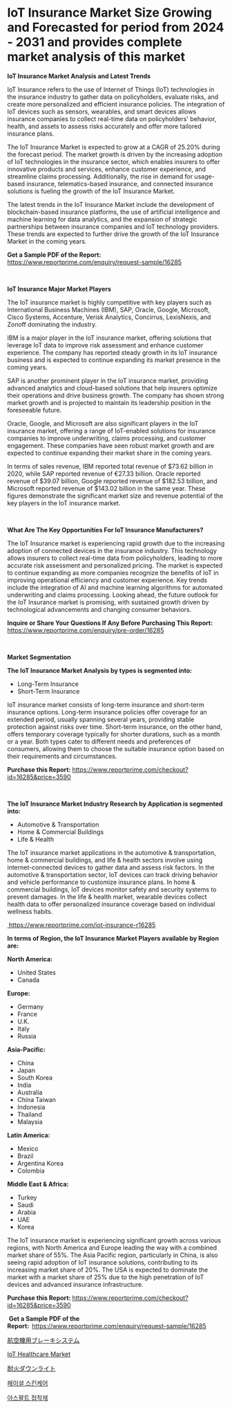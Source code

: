 <p><h1>IoT Insurance Market Size Growing and Forecasted for period from 2024 - 2031 and provides complete market analysis of this market</h1></p><p><strong>IoT Insurance Market Analysis and Latest Trends</strong></p>
<p><p>IoT Insurance refers to the use of Internet of Things (IoT) technologies in the insurance industry to gather data on policyholders, evaluate risks, and create more personalized and efficient insurance policies. The integration of IoT devices such as sensors, wearables, and smart devices allows insurance companies to collect real-time data on policyholders' behavior, health, and assets to assess risks accurately and offer more tailored insurance plans.</p><p>The IoT Insurance Market is expected to grow at a CAGR of 25.20% during the forecast period. The market growth is driven by the increasing adoption of IoT technologies in the insurance sector, which enables insurers to offer innovative products and services, enhance customer experience, and streamline claims processing. Additionally, the rise in demand for usage-based insurance, telematics-based insurance, and connected insurance solutions is fueling the growth of the IoT Insurance Market.</p><p>The latest trends in the IoT Insurance Market include the development of blockchain-based insurance platforms, the use of artificial intelligence and machine learning for data analytics, and the expansion of strategic partnerships between insurance companies and IoT technology providers. These trends are expected to further drive the growth of the IoT Insurance Market in the coming years.</p></p>
<p><strong>Get a Sample PDF of the Report:&nbsp;</strong> <a href="https://www.reportprime.com/enquiry/request-sample/16285">https://www.reportprime.com/enquiry/request-sample/16285</a></p>
<p>&nbsp;</p>
<p><strong>IoT Insurance Major Market Players</strong></p>
<p><p>The IoT insurance market is highly competitive with key players such as International Business Machines (IBM), SAP, Oracle, Google, Microsoft, Cisco Systems, Accenture, Verisk Analytics, Concirrus, LexisNexis, and Zonoff dominating the industry.</p><p>IBM is a major player in the IoT insurance market, offering solutions that leverage IoT data to improve risk assessment and enhance customer experience. The company has reported steady growth in its IoT insurance business and is expected to continue expanding its market presence in the coming years.</p><p>SAP is another prominent player in the IoT insurance market, providing advanced analytics and cloud-based solutions that help insurers optimize their operations and drive business growth. The company has shown strong market growth and is projected to maintain its leadership position in the foreseeable future.</p><p>Oracle, Google, and Microsoft are also significant players in the IoT insurance market, offering a range of IoT-enabled solutions for insurance companies to improve underwriting, claims processing, and customer engagement. These companies have seen robust market growth and are expected to continue expanding their market share in the coming years.</p><p>In terms of sales revenue, IBM reported total revenue of $73.62 billion in 2020, while SAP reported revenue of €27.33 billion. Oracle reported revenue of $39.07 billion, Google reported revenue of $182.53 billion, and Microsoft reported revenue of $143.02 billion in the same year. These figures demonstrate the significant market size and revenue potential of the key players in the IoT insurance market.</p></p>
<p>&nbsp;</p>
<p><strong>What Are The Key Opportunities For IoT Insurance Manufacturers?</strong></p>
<p><p>The IoT Insurance market is experiencing rapid growth due to the increasing adoption of connected devices in the insurance industry. This technology allows insurers to collect real-time data from policyholders, leading to more accurate risk assessment and personalized pricing. The market is expected to continue expanding as more companies recognize the benefits of IoT in improving operational efficiency and customer experience. Key trends include the integration of AI and machine learning algorithms for automated underwriting and claims processing. Looking ahead, the future outlook for the IoT Insurance market is promising, with sustained growth driven by technological advancements and changing consumer behaviors.</p></p>
<p><strong>Inquire or Share Your Questions If Any Before Purchasing This Report:</strong> <a href="https://www.reportprime.com/enquiry/pre-order/16285">https://www.reportprime.com/enquiry/pre-order/16285</a></p>
<p>&nbsp;</p>
<p><strong>Market Segmentation</strong></p>
<p><strong>The IoT Insurance Market Analysis by types is segmented into:</strong></p>
<p><ul><li>Long-Term Insurance</li><li>Short-Term Insurance</li></ul></p>
<p><p>IoT insurance market consists of long-term insurance and short-term insurance options. Long-term insurance policies offer coverage for an extended period, usually spanning several years, providing stable protection against risks over time. Short-term insurance, on the other hand, offers temporary coverage typically for shorter durations, such as a month or a year. Both types cater to different needs and preferences of consumers, allowing them to choose the suitable insurance option based on their requirements and circumstances.</p></p>
<p><strong>Purchase this Report:&nbsp;</strong><a href="https://www.reportprime.com/checkout?id=16285&price=3590">https://www.reportprime.com/checkout?id=16285&price=3590</a></p>
<p>&nbsp;</p>
<p><strong>The IoT Insurance Market Industry Research by Application is segmented into:</strong></p>
<p><ul><li>Automotive & Transportation</li><li>Home & Commercial Buildings</li><li>Life & Health</li></ul></p>
<p><p>The IoT insurance market applications in the automotive & transportation, home & commercial buildings, and life & health sectors involve using internet-connected devices to gather data and assess risk factors. In the automotive & transportation sector, IoT devices can track driving behavior and vehicle performance to customize insurance plans. In home & commercial buildings, IoT devices monitor safety and security systems to prevent damages. In the life & health market, wearable devices collect health data to offer personalized insurance coverage based on individual wellness habits.</p></p>
<p><a href="https://www.reportprime.com/iot-insurance-r16285">&nbsp;https://www.reportprime.com/iot-insurance-r16285</a></p>
<p><strong>In terms of Region, the IoT Insurance Market Players available by Region are:</strong></p>
<p>
    <p> <strong> North America: </strong>
        <ul>
            <li>United States</li>
            <li>Canada</li>
        </ul>
        </p> 
    <p> <strong> Europe: </strong>
        <ul>
            <li>Germany</li>
            <li>France</li>
            <li>U.K.</li>
            <li>Italy</li>
            <li>Russia</li>
        </ul>
        </p> 
    <p> <strong> Asia-Pacific: </strong>
        <ul>
            <li>China</li>
            <li>Japan</li>
            <li>South Korea</li>
            <li>India</li>
            <li>Australia</li>
            <li>China Taiwan</li>
            <li>Indonesia</li>
            <li>Thailand</li>
            <li>Malaysia</li>
        </ul>
        </p> 
    <p> <strong> Latin America: </strong>
        <ul>
            <li>Mexico</li>
            <li>Brazil</li>
            <li>Argentina Korea</li>
            <li>Colombia</li>
        </ul>
        </p> 
    <p> <strong> Middle East & Africa: </strong>
        <ul>
            <li>Turkey</li>
            <li>Saudi</li>
            <li>Arabia</li>
            <li>UAE</li>
            <li>Korea</li>
        </ul>
    </p>
    </p>
<p><p>The IoT insurance market is experiencing significant growth across various regions, with North America and Europe leading the way with a combined market share of 55%. The Asia Pacific region, particularly in China, is also seeing rapid adoption of IoT insurance solutions, contributing to its increasing market share of 20%. The USA is expected to dominate the market with a market share of 25% due to the high penetration of IoT devices and advanced insurance infrastructure.</p></p>
<p><strong>Purchase this Report: </strong><a href="https://www.reportprime.com/checkout?id=16285&price=3590">https://www.reportprime.com/checkout?id=16285&price=3590</a></p>
<p>&nbsp;<strong>Get a Sample PDF of the Report:&nbsp;&nbsp;</strong><a href="https://www.reportprime.com/enquiry/request-sample/16285">https://www.reportprime.com/enquiry/request-sample/16285</a></p>
<p><strong></strong></p>
<p><p><a href="https://medium.com/@barrycuda1974/%E8%88%AA%E7%A9%BA%E6%A9%9F%E5%88%B6%E5%8B%95%E3%82%B7%E3%82%B9%E3%83%86%E3%83%A0%E5%B8%82%E5%A0%B4%E3%81%AE%E5%88%86%E6%9E%90-%E3%82%B0%E3%83%AD%E3%83%BC%E3%83%90%E3%83%AB%E7%94%A3%E6%A5%AD%E3%81%AE%E8%A6%8B%E9%80%9A%E3%81%97%E3%81%A8%E4%BA%88%E6%B8%AC-2024%E5%B9%B4%E3%81%8B%E3%82%892031%E5%B9%B4-27b5a644c3c2">航空機用ブレーキシステム</a></p><p><a href="https://github.com/Sarissaschmalingtr6fz2739/Market-Research-Report-List-2/blob/main/iot-healthcare-market.md">IoT Healthcare Market</a></p><p><a href="https://github.com/bevdtkn4419963/Market-Research-Report-List-1/blob/main/927335826232.md">耐火ダウンライト</a></p><p><a href="https://github.com/wallacBahrtyinger567686/Market-Research-Report-List-1/blob/main/538763924371.md">페이셜 스킨케어</a></p><p><a href="https://medium.com/@mayekuhic00/%EC%95%84%EC%8A%A4%ED%8C%94%ED%8A%B8-%EC%A0%91%EC%B0%A9%EC%A0%9C-%EC%8B%9C%EC%9E%A5-%EA%B7%9C%EB%AA%A8-cagr-2024-2030-%EB%8F%99%ED%96%A5-4a4b19a06b5e">아스팔트 접착제</a></p></p>